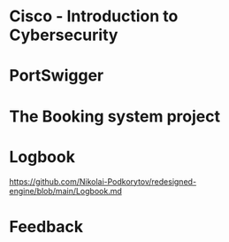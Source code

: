 # Cisco - Introduction to Cybersecurity

# PortSwigger


# The Booking system project


# Logbook
https://github.com/Nikolai-Podkorytov/redesigned-engine/blob/main/Logbook.md

# Feedback
